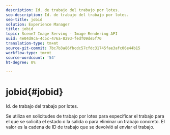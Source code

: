 ```yaml
---
description: Id. de trabajo del trabajo por lotes.
seo-description: Id. de trabajo del trabajo por lotes.
seo-title: jobid
solution: Experience Manager
title: jobid
topic: Scene7 Image Serving - Image Rendering API
uuid: 4e04d9ca-4c5c-476a-8293-fedf09de5f70
translation-type: tm+mt
source-git-commit: 7bc7b3a86fbcdc57cfdc31745fae3afc06e44b15
workflow-type: tm+mt
source-wordcount: '54'
ht-degree: 0%

---
```



# jobid{#jobid}

Id. de trabajo del trabajo por lotes.

Se utiliza en solicitudes de trabajo por lotes para especificar el trabajo para el que se solicita el estado o la salida o para eliminar un trabajo concreto. El valor es la cadena de ID de trabajo que se devolvió al enviar el trabajo.
